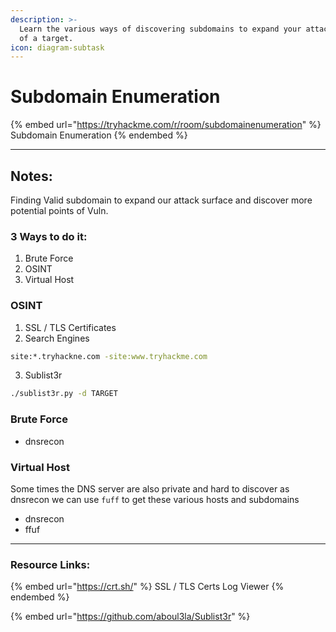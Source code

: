 ```yaml
---
description: >-
  Learn the various ways of discovering subdomains to expand your attack surface
  of a target.
icon: diagram-subtask
---
```


# Subdomain Enumeration

{% embed url="https://tryhackme.com/r/room/subdomainenumeration" %}
Subdomain Enumeration
{% endembed %}

***

## Notes:

Finding Valid subdomain to expand our attack surface and discover more potential points of Vuln.

### 3 Ways to do it:

1. Brute Force
2. OSINT
3. Virtual Host

### OSINT

1. SSL  / TLS Certificates
2. Search Engines

```bash
site:*.tryhackne.com -site:www.tryhackme.com
```

3. Sublist3r

```bash
./sublist3r.py -d TARGET
```

### Brute Force

* dnsrecon

### Virtual Host

Some times the DNS server are also private and hard to discover as dnsrecon we can use `fuff` to get these various hosts and subdomains

* dnsrecon
* ffuf

***

### Resource Links:

{% embed url="https://crt.sh/" %}
SSL / TLS Certs Log Viewer
{% endembed %}

{% embed url="https://github.com/aboul3la/Sublist3r" %}
